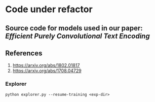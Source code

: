 # Code under refactor
## Source code for models used in our paper: *Efficient Purely Convolutional Text Encoding*

## References
1. https://arxiv.org/abs/1802.01817
2. https://arxiv.org/abs/1708.04729

### Explorer

```
python explorer.py --resume-training <exp-dir>
```
